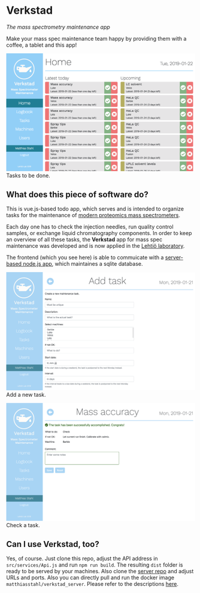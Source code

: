 # Verkstad

_The mass spectrometry maintenance app_

Make your mass spec maintenance team happy by providing them with a coffee, a tablet and
this app!

![Home page](https://raw.githubusercontent.com/higsch/verkstad_client/master/screenshots/screenshot_01.png)
Tasks to be done.

## What does this piece of software do?

This is vue.js-based todo app, which serves and is intended to organize tasks for the maintenance of
[modern proteomics mass spectrometers](https://en.wikipedia.org/wiki/Mass_spectrometry).

Each day one has to check the injection needles, run quality control
samples, or exchange liquid chromatography components. In order to keep
an overview of all these tasks, the **Verkstad** app for mass spec
maintenance was developed and is now applied in the [Lehtiö laboratory](http://lehtiolab.se).

The frontend (which you see here) is able to commuicate with a
[server-based node.js app](https://github.com/higsch/verkstad_server), which
maintaines a sqlite database.

![Add a new task](https://raw.githubusercontent.com/higsch/verkstad_client/master/screenshots/screenshot_02.png)
Add a new task.

![Check a task](https://raw.githubusercontent.com/higsch/verkstad_client/master/screenshots/screenshot_03.png)
Check a task.

## Can I use Verkstad, too?

Yes, of course. Just clone this repo, adjust the API address in `src/services/Api.js`
and run `npm run build`. The resulting
`dist` folder is ready to be served by your machines. Also clone the
[server repo](https://github.com/higsch/verkstad_server) and adjust
URLs and ports. Also you can directly pull and run the docker image
`matthiasstahl/verkstad_server`. Please refer to the descriptions
[here](https://github.com/higsch/verkstad_server).

